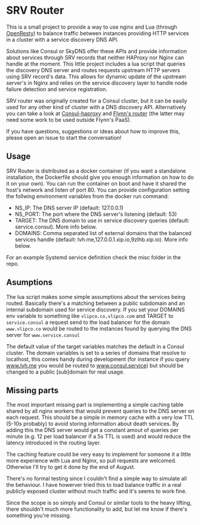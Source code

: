 SRV Router
==========

This is a small project to provide a way to use nginx and Lua (through [OpenResty](http://openresty.org/)) to balance traffic between instances providing HTTP services in a cluster with a service discovery DNS API. 

Solutions like Consul or SkyDNS offer these APIs and provide information about services through SRV records that neither HAProxy nor Nginx can handle at the moment. This little project includes a lua script that queries the discovery DNS server and routes requests upstream HTTP servers using SRV record's data. This allows for dynamic update of the upstream server's in Nginx and relies on the service discovery layer to handle node failure detection and service registration.

SRV router was originally created for a Consul cluster, but it can be easily used for any other kind of cluster with a DNS discovery API. Alternatively you can take a look at [Consul-haproxy](https://github.com/hashicorp/consul-haproxy) and [Flynn's router](https://github.com/flynn/flynn/tree/master/router) (the latter may need some work to be used outside Flynn's PaaS).

If you have questions, suggestions or ideas about how to improve this, please open an issue to start the conversation!


Usage
-----

SRV Router is distributed as a docker container (if you want a standalone installation, the Dockerfile should give you enough information on how to do it on your own). You can run the container on boot and have it shared the host's network and listen of port 80. You can provide configuration setting the follwing environment variables from the docker run command:

* NS_IP: The DNS server IP (default: 127.0.0.1)
* NS_PORT: The port where the DNS server's listening (default: 53)
* TARGET: The DNS domain to use in service discovery queries (default: service.consul). More info below.
* DOMAINS: Comma separated list of external domains that the balanced services handle (default: lvh.me,127.0.0.1.xip.io,9zlhb.xip.io). More info below.

For an example Systemd service definition check the misc folder in the repo.

Asumptions
----------

The lua script makes some simple assumptions about the services being routed. Basically there's a matching between a public subdomain and an internal subdomain used for service discovery. If you set your DOMAINS env variable to something like `vlipco.co,vlipco.com` and TARGET to `service.consul` a request send to the load balancer for the domain `www.vlipco.co` would be routed to the instances found by querying the DNS server for `www.service.consul`

The default value of the target variables matches the default in a Consul cluster. The domain variables is set to a series of domains that resolve to localhost, this comes handy during development (for instance if you query www.lvh.me you would be routed to www.consul.service) but should be changed to a public [sub]domain for real usage.

Missing parts
-------------

The most important missing part is implementing a simple caching table shared by all nginx workers that would prevent queries to the DNS server on each request. This should be a simple in memory cache with a very low TTL (5-10s probably) to avoid storing information about death services. By adding this the DNS server would get a constant amout of queries per minute (e.g. 12 per load balancer if a 5s TTL is used) and would reduce the latency introduced in the routing layer.

The caching feature could be very easy to implement for someone it a little more experience with Lua and Nginx, so pull requests are welcomed. Otherwise I'll try to get it done by the end of August.

There's no formal testing since I couldn't find a simple way to simulate all the behaviour. I have howerver tried this to load balance traffic in a real publicly exposed cluster without much traffic and it's seems to work fine.

Since the scope is so simply and Consul or similar tools to the heavy lifting, there shouldn't much more functionality to add, but let me know if there's something you're missing.
